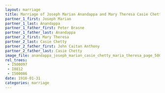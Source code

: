 ```yaml
---
layout: marriage
title: Marriage of Joseph Marian Anandappa and Mary Theresa Casie Chetty
partner_1_first: Joseph Marian
partner_1_last: Anandappa
partner_1_father_first: Peter Brasne
partner_1_father_last: Anandappa
partner_2_first: Mary Theresa
partner_2_last: Casie Chetty
partner_2_father_first: John Caitan Anthony
partner_2_father_last: Casie Chetty
image_file: anandappa_joseph_marian_casie_chetty_maria_theresa_page_500_year_1915
rel_trees:
 - I500097
 - I0812
 - I500086
date: 1916-01-31
categories: marriage
---
```


